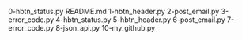 0-hbtn_status.py
README.md
1-hbtn_header.py
2-post_email.py
3-error_code.py
4-hbtn_status.py
5-hbtn_header.py
6-post_email.py
7-error_code.py
8-json_api.py
10-my_github.py
